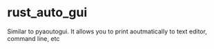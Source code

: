 # rust_auto_gui
Similar to pyaoutogui. It allows you to print aoutmatically to text editor, command line, etc

